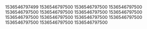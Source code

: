 1536546797499
1536546797500
1536546797500
1536546797500
1536546797500
1536546797500
1536546797500
1536546797500
1536546797500
1536546797500
1536546797500
1536546797500
1536546797500
1536546797500
1536546797500